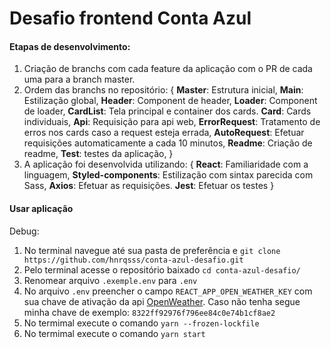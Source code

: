 # Desafio frontend Conta Azul

#### Etapas de desenvolvimento:
1. Criação de branchs com cada feature da aplicação com o PR de cada uma para a branch master.
2. Ordem das branchs no repositório: {
    __Master__: Estrutura inicial,
    __Main__: Estilização global,
    __Header__: Component de header,
    __Loader__: Component de loader,
    __CardList__: Tela principal e container dos cards.
    __Card__: Cards individuais,
    __Api__: Requisição para api web,
    __ErrorRequest__: Tratamento de erros nos cards caso a request esteja errada,
    __AutoRequest__: Efetuar requisições automaticamente a cada 10 minutos,
    __Readme__: Criação de readme,
    __Test__: testes da aplicação,
    }
3. A aplicação foi desenvolvida utilizando: {
    __React__: Familiaridade com a linguagem,
    __Styled-components__: Estilização com sintax parecida com Sass,
    __Axios__: Efetuar as requisições.
    __Jest__: Efetuar os testes 
}

#### Usar aplicação

Debug:

1. No terminal navegue até sua pasta de preferência e `git clone https://github.com/hnrqsss/conta-azul-desafio.git`
2. Pelo terminal acesse o repositório baixado `cd conta-azul-desafio/`
3. Renomear arquivo `.exemple.env` para `.env`
4. No arquivo `.env` preencher o campo `REACT_APP_OPEN_WEATHER_KEY` com sua chave de ativação da api [OpenWeather](https://openweathermap.org/). Caso não tenha segue minha chave de exemplo: `8322ff92976f796ee84c0e74b1cf8ae2`
5. No termimal execute o comando `yarn --frozen-lockfile`
6. No termimal execute o comando `yarn start`
